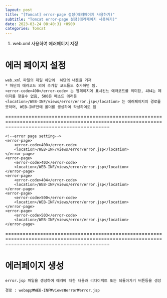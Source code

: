 ```yaml
---
layout: post
title: "[Tomcat] error-page 설정(에러페이지 사용하기)"
subtitle: "Tomcat error-page 설정(에러페이지 사용하기)"
date: 2023-03-24 08:40:31 +0900
categories: Tomcat
---
```

1. web.xml 사용하여 에러페이지 지정

# 에러 페이지 설정

	web.xml 파일의 제일 하단에  하단의 내용을 기재
	* 하단의 에러코드 외에 추가할 코드들도 추가하면 됨.
	<error-code>400</error-code> 는 웹페이지에 표시된느 에러코드를 의미함, 404는 페이지를 찾을수 없음, 500은 메소드 에러등
	<location>/WEB-INF/views/error/error.jsp</location> 는 에러페이지의 경로를 뜻하며, WEB-INF안에 폴더를 생성하여 작성하여도 됨
================================================================================================================================================


    <!--error page setting-->
    <error-page>
        <error-code>400</error-code>
        <location>/WEB-INF/views/error/error.jsp</location>
    </error-page>
    <error-page>
        <error-code>403</error-code>
        <location>/WEB-INF/views/error/error.jsp</location>
    </error-page>
    <error-page>
        <error-code>404</error-code>
        <location>/WEB-INF/views/error/error.jsp</location>
    </error-page>
    <error-page>
        <error-code>500</error-code>
        <location>/WEB-INF/views/error/error.jsp</location>
    </error-page>
    <error-page>
        <error-code>503</error-code>
        <location>/WEB-INF/views/error/error.jsp</location>
    </error-page>

================================================================================================================================================

	
# 에러페이지 생성

	error.jsp 파일을 생성하여 에러에 대한 내용과 리다이렉트 또는 되돌아가기 버튼등을 생성

	경로 : webapp₩WEB-INF₩views₩error₩error.jsp





                                                                                                                                                                                                                                                                                                                                                                                                                                                                                                                                                                                                                                                                                                                                                                                                                                                                                                                                                                                                                                                                                                                                                                                                                                                                                                                                                                                                                                                
